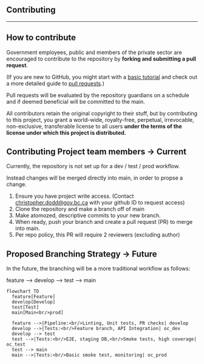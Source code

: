 ## Contributing 
---
## How to contribute
Government employees, public and members of the private sector are encouraged to contribute to the repository by **forking and submitting a pull request**. 

(If you are new to GitHub, you might start with a [basic tutorial](https://help.github.com/articles/set-up-git) and  check out a more detailed guide to [pull requests](https://help.github.com/articles/using-pull-requests/).)

Pull requests will be evaluated by the repository guardians on a schedule and if deemed beneficial will be committed to the main.

All contributors retain the original copyright to their stuff, but by contributing to this project, you grant a world-wide, royalty-free, perpetual, irrevocable, non-exclusive, transferable license to all users **under the terms of the license under which this project is distributed.**


## Contributing Project team members -> Current

Currently, the repository is not set up for a dev / test / prod workflow.

Instead changes will be merged directly into main, in order to propse a change.

1. Ensure you have project write access. (Contact christopher.dodd@gov.bc.ca with your github ID to request access)
1. Clone the repository and make a branch off of main
1. Make atomozed, descriptive commits to your new branch.
1. When ready, push your branch and create a pull request (PR) to merge into main.
1. Per repo policy, this PR will require 2 reviewers (excluding author)

## Proposed Branching Strategy -> Future

In the future, the branching will be a more traditional workflow as follows:

feature --> develop  --> test --> main

```mermaid
flowchart TD
  feature[Feature]
  develop[Develop]
  test[Test]
  main[Main<br/>prod]

  feature -->|Pipeline:<br/>Linting, Unit tests, PR checks| develop
  develop -->|Tests:<br/>Feature branch, API Integration| oc_dev
  develop --> test
  test -->|Tests:<br/>E2E, staging DB,<br/>Smoke tests, high coverage| oc_test
  test --> main
  main -->|Tests:<br/>Basic smoke test, monitoring| oc_prod

```

